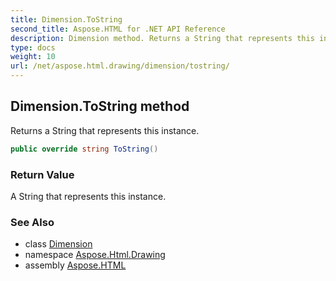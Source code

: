 ```yaml
---
title: Dimension.ToString
second_title: Aspose.HTML for .NET API Reference
description: Dimension method. Returns a String that represents this instance
type: docs
weight: 10
url: /net/aspose.html.drawing/dimension/tostring/
---
```

## Dimension.ToString method

Returns a String that represents this instance.

```csharp
public override string ToString()
```

### Return Value

A String that represents this instance.

### See Also

* class [Dimension](../)
* namespace [Aspose.Html.Drawing](../../../aspose.html.drawing/)
* assembly [Aspose.HTML](../../../)
